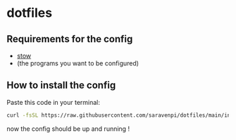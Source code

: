 # dotfiles

## Requirements for the config
- [stow](https://www.gnu.org/software/stow/)
- (the programs you want to be configured)

## How to install the config
Paste this code in your terminal:
```sh
curl -fsSL https://raw.githubusercontent.com/saravenpi/dotfiles/main/install.sh | bash
```
now the config should be up and running !
